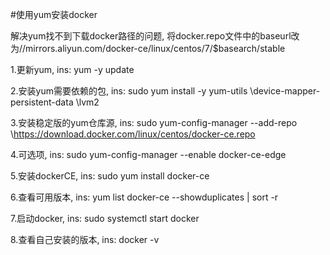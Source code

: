 #使用yum安装docker

解决yum找不到下载docker路径的问题, 将docker.repo文件中的baseurl改为//mirrors.aliyun.com/docker-ce/linux/centos/7/$basearch/stable

1.更新yum, ins: yum -y update

2.安装yum需要依赖的包, ins: sudo yum install -y yum-utils \device-mapper-persistent-data \lvm2

3.安装稳定版的yum仓库源, ins: sudo yum-config-manager \--add-repo \https://download.docker.com/linux/centos/docker-ce.repo

4.可选项, ins: sudo yum-config-manager --enable docker-ce-edge

5.安装dockerCE, ins: sudo yum install docker-ce

6.查看可用版本, ins:  yum list docker-ce --showduplicates | sort -r

7.启动docker, ins: sudo systemctl start docker

8.查看自己安装的版本, ins: docker -v
